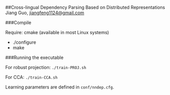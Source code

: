 ##Cross-lingual Dependency Parsing Based on Distributed Representations
Jiang Guo, jiangfeng1124@gmail.com

###Compile

Require: cmake (available in most Linux systems)

* ./configure
* make

###Running the executable

For robust projection: ```./train-PROJ.sh```

For CCA: ```./train-CCA.sh```

Learning parameters are defined in ```conf/nndep.cfg```.

